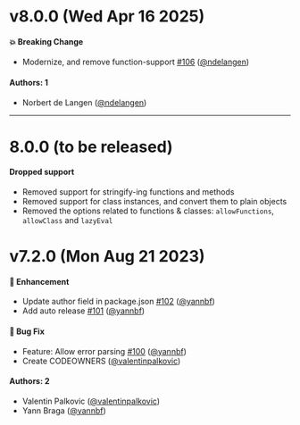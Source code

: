# v8.0.0 (Wed Apr 16 2025)

#### 💥 Breaking Change

- Modernize, and remove function-support [#106](https://github.com/storybookjs/telejson/pull/106) ([@ndelangen](https://github.com/ndelangen))

#### Authors: 1

- Norbert de Langen ([@ndelangen](https://github.com/ndelangen))

---

# 8.0.0 (to be released)

#### Dropped support

- Removed support for stringify-ing functions and methods
- Removed support for class instances, and convert them to plain objects
- Removed the options related to functions & classes: `allowFunctions`, `allowClass` and `lazyEval`

# v7.2.0 (Mon Aug 21 2023)

#### 🚀 Enhancement

- Update author field in package.json [#102](https://github.com/storybookjs/telejson/pull/102) ([@yannbf](https://github.com/yannbf))
- Add auto release [#101](https://github.com/storybookjs/telejson/pull/101) ([@yannbf](https://github.com/yannbf))

#### 🐛 Bug Fix

- Feature: Allow error parsing [#100](https://github.com/storybookjs/telejson/pull/100) ([@yannbf](https://github.com/yannbf))
- Create CODEOWNERS ([@valentinpalkovic](https://github.com/valentinpalkovic))

#### Authors: 2

- Valentin Palkovic ([@valentinpalkovic](https://github.com/valentinpalkovic))
- Yann Braga ([@yannbf](https://github.com/yannbf))
